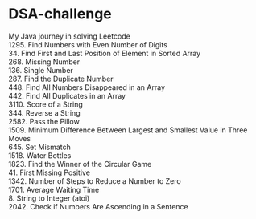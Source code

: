 # DSA-challenge
My Java journey in solving Leetcode
<br/>
  1295. Find Numbers with Even Number of Digits
<br/>
  34. Find First and Last Position of Element in Sorted Array
<br/>
  268. Missing Number
<br/>
  136. Single Number
<br/>
  287. Find the Duplicate Number
<br/>
  448. Find All Numbers Disappeared in an Array
<br/>
  442. Find All Duplicates in an Array
<br/>
  3110. Score of a String
<br/>
  344. Reverse a String
<br/>
 2582. Pass the Pillow
<br/>
  1509. Minimum Difference Between Largest and Smallest Value in Three Moves
<br/>
  645. Set Mismatch
<br/>
  1518. Water Bottles
<br/>
  1823. Find the Winner of the Circular Game
<br/>
  41. First Missing Positive
<br/>
  1342. Number of Steps to Reduce a Number to Zero
<br/>
  1701. Average Waiting Time
<br/>
  8. String to Integer (atoi)
<br/>
  2042. Check if Numbers Are Ascending in a Sentence
<br/>
